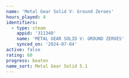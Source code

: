 ```yaml
---
name: 'Metal Gear Solid V: Ground Zeroes'
hours_played: 4
identifiers:
  - type: steam
    appid: '311340'
    name: 'METAL GEAR SOLID V: GROUND ZEROES'
    synced_on: '2024-07-04'
active: false
rating: 60
progress: beaten
name_sort: Metal Gear Solid 5.1
---
```


